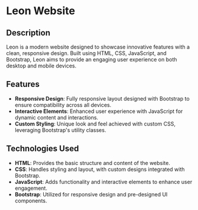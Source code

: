 # Leon Website

## Description
Leon is a modern website designed to showcase innovative features with a clean, responsive design. Built using HTML, CSS, JavaScript, and Bootstrap, Leon aims to provide an engaging user experience on both desktop and mobile devices.

## Features
- **Responsive Design**: Fully responsive layout designed with Bootstrap to ensure compatibility across all devices.
- **Interactive Elements**: Enhanced user experience with JavaScript for dynamic content and interactions.
- **Custom Styling**: Unique look and feel achieved with custom CSS, leveraging Bootstrap's utility classes.

## Technologies Used
- **HTML**: Provides the basic structure and content of the website.
- **CSS**: Handles styling and layout, with custom designs integrated with Bootstrap.
- **JavaScript**: Adds functionality and interactive elements to enhance user engagement.
- **Bootstrap**: Utilized for responsive design and pre-designed UI components.
